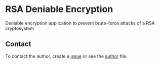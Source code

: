 # RSA Deniable Encryption

Deniable encryption application to prevent brute-force attacks of a RSA cryptosystem

## Contact

To contact the author, create a [issue](https://github.com/victormn/rsa-deniable-encryption/issues) or see the [author](https://github.com/victormn/rsa-deniable-encryption/blob/master/AUTHOR.md) file.
